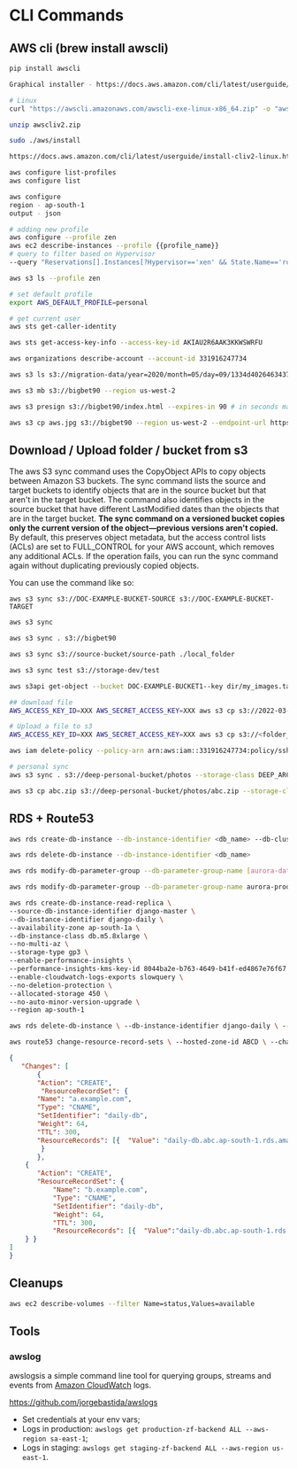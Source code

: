 # CLI Commands

## AWS cli (brew install awscli)

```bash
pip install awscli

Graphical installer - https://docs.aws.amazon.com/cli/latest/userguide/install-cliv2-mac.html

# Linux
curl "https://awscli.amazonaws.com/awscli-exe-linux-x86_64.zip" -o "awscliv2.zip"

unzip awscliv2.zip

sudo ./aws/install

https://docs.aws.amazon.com/cli/latest/userguide/install-cliv2-linux.html

aws configure list-profiles
aws configure list

aws configure
region - ap-south-1
output - json

# adding new profile
aws configure --profile zen
aws ec2 describe-instances --profile {{profile_name}}
# query to filter based on Hypervisor
--query "Reservations[].Instances[?Hypervisor=='xen' && State.Name=='running'].[InstanceId,InstanceType,Placement.AvailabilityZone]"

aws s3 ls --profile zen

# set default profile
export AWS_DEFAULT_PROFILE=personal

# get current user
aws sts get-caller-identity

aws sts get-access-key-info --access-key-id AKIAU2R6AAK3KKWSWRFU

aws organizations describe-account --account-id 331916247734

aws s3 ls s3://migration-data/year=2020/month=05/day=09/1334d4026463437b

aws s3 mb s3://bigbet90 --region us-west-2

aws s3 presign s3://bigbet90/index.html --expires-in 90 # in seconds max 36 hours

aws s3 cp aws.jpg s3://bigbet90 --region us-west-2 --endpoint-url https://bigbet90.s3-accelerate.amazonaws.com
```

## Download / Upload folder / bucket from s3

The aws S3 sync command uses the CopyObject APIs to copy objects between Amazon S3 buckets. The sync command lists the source and target buckets to identify objects that are in the source bucket but that aren't in the target bucket. The command also identifies objects in the source bucket that have different LastModified dates than the objects that are in the target bucket. **The sync command on a versioned bucket copies only the current version of the object—previous versions aren't copied.** By default, this preserves object metadata, but the access control lists (ACLs) are set to FULL_CONTROL for your AWS account, which removes any additional ACLs. If the operation fails, you can run the sync command again without duplicating previously copied objects.

You can use the command like so:

`aws s3 sync s3://DOC-EXAMPLE-BUCKET-SOURCE s3://DOC-EXAMPLE-BUCKET-TARGET`

```bash
aws s3 sync

aws s3 sync . s3://bigbet90

aws s3 sync s3://source-bucket/source-path ./local_folder

aws s3 sync test s3://storage-dev/test

aws s3api get-object --bucket DOC-EXAMPLE-BUCKET1--key dir/my_images.tar.bz2 my_images.tar.bz2

## download file
AWS_ACCESS_KEY_ID=XXX AWS_SECRET_ACCESS_KEY=XXX aws s3 cp s3://2022-03-07-12-44-11-7946.jpg 2022-03-07-12-44-11-7946.jpg

# Upload a file to s3
AWS_ACCESS_KEY_ID=XXX AWS_SECRET_ACCESS_KEY=XXX aws s3 cp s3://<folder_name>/sms_data_oct_20_to_feb_21_new.csv sms_data_oct_20_to_feb_21_new.csv

aws iam delete-policy --policy-arn arn:aws:iam::331916247734:policy/ssh_update_policy

# personal sync
aws s3 sync . s3://deep-personal-bucket/photos --storage-class DEEP_ARCHIVE --cli-read-timeout 0 --cli-connect-timeout 0

aws s3 cp abc.zip s3://deep-personal-bucket/photos/abc.zip --storage-class DEEP_ARCHIVE
```

## RDS + Route53

```bash
aws rds create-db-instance --db-instance-identifier <db_name> --db-cluster-identifier db_name --engine aurora-mysql --db-instance-class db.r5.2xlarge --availability-zone ap-south-1b

aws rds delete-db-instance --db-instance-identifier <db_name>

aws rds modify-db-parameter-group --db-parameter-group-name [aurora-data-analytics-group](https://ap-south-1.console.aws.amazon.com/rds/home?region=ap-south-1#parameter-groups-detail:ids=aurora-data-analytics-group;type=DbParameterGroup;editing=false) --parameters "ParameterName='max_execution_time',ParameterValue=3200000,ApplyMethod=immediate"

aws rds modify-db-parameter-group --db-parameter-group-name aurora-prod-db-write-group --parameters "ParameterName='max_execution_time',ParameterValue=1500000,ApplyMethod=immediate"

aws rds create-db-instance-read-replica \
--source-db-instance-identifier django-master \
--db-instance-identifier django-daily \
--availability-zone ap-south-1a \
--db-instance-class db.m5.8xlarge \
--no-multi-az \
--storage-type gp3 \
--enable-performance-insights \
--performance-insights-kms-key-id 8044ba2e-b763-4649-b41f-ed4867e76f67 \ --performance-insights-retention-period 7 \
--enable-cloudwatch-logs-exports slowquery \
--no-deletion-protection \
--allocated-storage 450 \
--no-auto-minor-version-upgrade \
--region ap-south-1

aws rds delete-db-instance \ --db-instance-identifier django-daily \ --skip-final-snapshot \ --delete-automated-backups

aws route53 change-resource-record-sets \ --hosted-zone-id ABCD \ --change-batch file://prod_rds_create.json
```

```json
{
   "Changes": [
       {
       "Action": "CREATE",
        "ResourceRecordSet": {
       "Name": "a.example.com",
       "Type": "CNAME",
       "SetIdentifier": "daily-db",
       "Weight": 64,
       "TTL": 300,
       "ResourceRecords": [{  "Value": "daily-db.abc.ap-south-1.rds.amazonaws.com"} ]
        }
       },
    {
       "Action": "CREATE",
       "ResourceRecordSet": {
           "Name": "b.example.com",
           "Type": "CNAME",
           "SetIdentifier": "daily-db",
           "Weight": 64,
           "TTL": 300,
           "ResourceRecords": [{  "Value":"daily-db.abc.ap-south-1.rds.amazonaws.com"} ]
    } }
]
}
```

## Cleanups

```bash
aws ec2 describe-volumes --filter Name=status,Values=available
```

## Tools

### awslog

awslogsis a simple command line tool for querying groups, streams and events from [Amazon CloudWatch](http://aws.amazon.com/cloudwatch/) logs.

https://github.com/jorgebastida/awslogs

- Set credentials at your env vars;
- Logs in production: `awslogs get production-zf-backend ALL --aws-region sa-east-1`;
- Logs in staging: `awslogs get staging-zf-backend ALL --aws-region us-east-1`.
